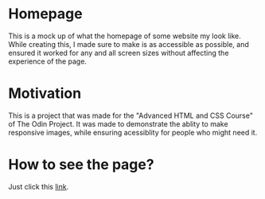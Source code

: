 # Homepage

This is a mock up of what the homepage of some website my look like. While creating this, I made sure to make is as accessible as possible, and ensured it worked for any and all screen sizes without affecting the experience of the page.

# Motivation
This is a project that was made for the "Advanced HTML and CSS Course" of The Odin Project. It was made to demonstrate the ablity to make responsive images, while ensuring acessiblity for people who might need it.

# How to see the page?

Just click this [link](https://meeran-tofiq.github.io/homepage/).